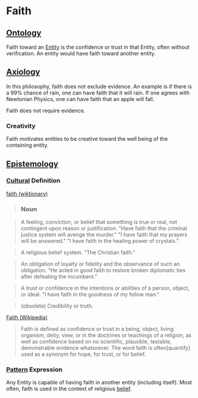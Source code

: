 # Faith

## [Ontology](./ontology.md)

Faith toward an [Entity](./entity.md) is the confidence or trust in that Entity, often without verification. An entity would have faith toward another entity.

## [Axiology](./axiology.md)

In this philosophy, faith does not exclude evidence. An example is if there is a 99% chance of rain, one can have faith that it will rain. If one agrees with Newtonian Physics, one can have faith that an apple will fall.

Faith does not require evidence.

### Creativity

Faith motivates entities to be creative toward the well being of the containing entity.

## [Epistemology](./epistemology.md)

### [Cultural](./culture.md) Definition

<a href="http://en.wiktionary.org/wiki/faith" target="_blank">faith (wiktionary)</a>

> ### Noun

> A feeling, conviction, or belief that something is true or real, not contingent upon reason or justification. "Have faith that the criminal justice system will avenge the murder." "I have faith that my prayers will be answered." "I have faith in the healing power of crystals."

> A religious belief system. "The Christian faith."

> An obligation of loyalty or fidelity and the observance of such an obligation. "He acted in good faith to restore broken diplomatic ties after defeating the incumbent."

> A trust or confidence in the intentions or abilities of a person, object, or ideal. "I have faith in the goodness of my fellow man."

> (obsolete) Credibility or truth.

<a href="http://en.wikipedia.org/wiki/Faith" target="_blank">Faith (Wikipedia)</a>

> Faith is defined as confidence or trust in a being, object, living organism, deity, view, or in the doctrines or teachings of a religion, as well as confidence based on no scientific, plausible, testable, demonstrable evidence whatsoever. The word faith is often[quantify] used as a synonym for hope, for trust, or for belief.

### [Pattern](./pattern.md) Expression

Any Entity is capable of having faith in another entity (including itself). Most often, faith is used in the context of religious [belief](./belief.md).
